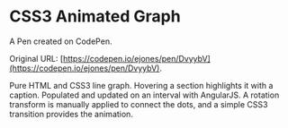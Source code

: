 # CSS3 Animated Graph

A Pen created on CodePen.

Original URL: [https://codepen.io/ejones/pen/DvyybV](https://codepen.io/ejones/pen/DvyybV).

Pure HTML and CSS3 line graph. Hovering a section highlights it with a caption. Populated and updated on an interval with AngularJS. A rotation transform is manually applied to connect the dots, and a simple CSS3 transition provides the animation. 